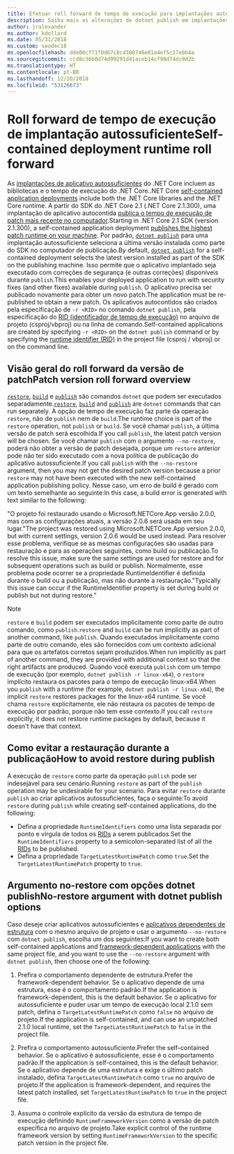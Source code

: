 ```yaml
---
title: Efetuar roll forward de tempo de execução para implantações autocontidas do .NET Core.
description: Saiba mais as alterações de dotnet publish em implantações autossuficientes.
author: jralexander
ms.author: kdollard
ms.date: 05/31/2018
ms.custom: seodec18
ms.openlocfilehash: dde00cf71f0d67c8c4380748e01a4ef5c17ebb4a
ms.sourcegitcommit: ccd8c36b0d74d99291d41aceb14cf98d74dc9d2b
ms.translationtype: HT
ms.contentlocale: pt-BR
ms.lasthandoff: 12/10/2018
ms.locfileid: "53126673"
---
```

# <a name="self-contained-deployment-runtime-roll-forward"></a><span data-ttu-id="02998-103">Roll forward de tempo de execução de implantação autossuficiente</span><span class="sxs-lookup"><span data-stu-id="02998-103">Self-contained deployment runtime roll forward</span></span>

<span data-ttu-id="02998-104">As [implantações de aplicativo autossuficientes](index.md) do .NET Core incluem as bibliotecas e o tempo de execução do .NET Core.</span><span class="sxs-lookup"><span data-stu-id="02998-104">.NET Core [self-contained application deployments](index.md) include both the .NET Core libraries and the .NET Core runtime.</span></span> <span data-ttu-id="02998-105">A partir do SDK do .NET Core 2.1 (.NET Core 2.1.300), uma implantação de aplicativo autocontida [publica o tempo de execução de patch mais recente no computador](https://github.com/dotnet/designs/pull/36).</span><span class="sxs-lookup"><span data-stu-id="02998-105">Starting in .NET Core 2.1 SDK (version 2.1.300), a self-contained application deployment [publishes the highest patch runtime on your machine](https://github.com/dotnet/designs/pull/36).</span></span> <span data-ttu-id="02998-106">Por padrão, [`dotnet publish`](../tools/dotnet-publish.md) para uma implantação autossuficiente seleciona a última versão instalada como parte do SDK no computador de publicação.</span><span class="sxs-lookup"><span data-stu-id="02998-106">By default, [`dotnet publish`](../tools/dotnet-publish.md) for a self-contained deployment selects the latest version installed as part of the SDK on the publishing machine.</span></span> <span data-ttu-id="02998-107">Isso permite que o aplicativo implantado seja executado com correções de segurança (e outras correções) disponíveis durante `publish`.</span><span class="sxs-lookup"><span data-stu-id="02998-107">This enables your deployed application to run with security fixes (and other fixes) available during `publish`.</span></span> <span data-ttu-id="02998-108">O aplicativo precisa ser publicado novamente para obter um novo patch.</span><span class="sxs-lookup"><span data-stu-id="02998-108">The application must be re-published to obtain a new patch.</span></span> <span data-ttu-id="02998-109">Os aplicativos autocontidos são criados pela especificação de `-r <RID>` no comando `dotnet publish`, pela especificação do [RID (identificador de tempo de execução)](../rid-catalog.md) no arquivo de projeto (csproj/vbproj) ou na linha de comando.</span><span class="sxs-lookup"><span data-stu-id="02998-109">Self-contained applications are created by specifying `-r <RID>` on the `dotnet publish` command or by specifying the [runtime identifier (RID)](../rid-catalog.md) in the project file (csproj / vbproj) or on the command line.</span></span>

## <a name="patch-version-roll-forward-overview"></a><span data-ttu-id="02998-110">Visão geral do roll forward da versão de patch</span><span class="sxs-lookup"><span data-stu-id="02998-110">Patch version roll forward overview</span></span>

<span data-ttu-id="02998-111">[`restore`](../tools/dotnet-restore.md), [`build`](../tools/dotnet-build.md) e [`publish`](../tools/dotnet-publish.md) são comandos `dotnet` que podem ser executados separadamente.</span><span class="sxs-lookup"><span data-stu-id="02998-111">[`restore`](../tools/dotnet-restore.md), [`build`](../tools/dotnet-build.md) and [`publish`](../tools/dotnet-publish.md) are `dotnet` commands that can run separately.</span></span> <span data-ttu-id="02998-112">A opção de tempo de execução faz parte da operação `restore`, não de `publish` nem de `build`.</span><span class="sxs-lookup"><span data-stu-id="02998-112">The runtime choice is part of the `restore` operation, not `publish` or `build`.</span></span> <span data-ttu-id="02998-113">Se você chamar `publish`, a última versão de patch será escolhida.</span><span class="sxs-lookup"><span data-stu-id="02998-113">If you call `publish`, the latest patch version will be chosen.</span></span> <span data-ttu-id="02998-114">Se você chamar `publish` com o argumento `--no-restore`, poderá não obter a versão de patch desejada, porque um `restore` anterior pode não ter sido executado com a nova política de publicação do aplicativo autossuficiente.</span><span class="sxs-lookup"><span data-stu-id="02998-114">If you call `publish` with the `--no-restore` argument, then you may not get the desired patch version because a prior `restore` may not have been executed with the new self-contained application publishing policy.</span></span> <span data-ttu-id="02998-115">Nesse caso, um erro de build é gerado com um texto semelhante ao seguinte:</span><span class="sxs-lookup"><span data-stu-id="02998-115">In this case, a build error is generated with text similar to the following:</span></span>

  <span data-ttu-id="02998-116">"O projeto foi restaurado usando o Microsoft.NETCore.App versão 2.0.0, mas com as configurações atuais, a versão 2.0.6 será usada em seu lugar.</span><span class="sxs-lookup"><span data-stu-id="02998-116">"The project was restored using Microsoft.NETCore.App version 2.0.0, but with current settings, version 2.0.6 would be used instead.</span></span> <span data-ttu-id="02998-117">Para resolver esse problema, verifique se as mesmas configurações são usadas para restauração e para as operações seguintes, como build ou publicação.</span><span class="sxs-lookup"><span data-stu-id="02998-117">To resolve this issue, make sure the same settings are used for restore and for subsequent operations such as build or publish.</span></span> <span data-ttu-id="02998-118">Normalmente, esse problema pode ocorrer se a propriedade RuntimeIdentifier é definida durante o build ou a publicação, mas não durante a restauração."</span><span class="sxs-lookup"><span data-stu-id="02998-118">Typically this issue can occur if the RuntimeIdentifier property is set during build or publish but not during restore."</span></span>

> [!NOTE]
> <span data-ttu-id="02998-119">`restore` e `build` podem ser executados implicitamente como parte de outro comando, como `publish`.</span><span class="sxs-lookup"><span data-stu-id="02998-119">`restore` and `build` can be run implicitly as part of another command, like `publish`.</span></span> <span data-ttu-id="02998-120">Quando executados implicitamente como parte de outro comando, eles são fornecidos com um contexto adicional para que os artefatos corretos sejam produzidos.</span><span class="sxs-lookup"><span data-stu-id="02998-120">When run implicitly as part of another command, they are provided with additional context so that the right artifacts are produced.</span></span> <span data-ttu-id="02998-121">Quando você executa `publish` com um tempo de execução (por exemplo, `dotnet publish -r linux-x64`), o `restore` implícito restaura os pacotes para o tempo de execução linux-x64.</span><span class="sxs-lookup"><span data-stu-id="02998-121">When you `publish` with a runtime (for example, `dotnet publish -r linux-x64`), the implicit `restore` restores packages for the linux-x64 runtime.</span></span> <span data-ttu-id="02998-122">Se você chama `restore` explicitamente, ele não restaura os pacotes de tempo de execução por padrão, porque não tem esse contexto.</span><span class="sxs-lookup"><span data-stu-id="02998-122">If you call `restore` explicitly, it does not restore runtime packages by default, because it doesn't have that context.</span></span>

## <a name="how-to-avoid-restore-during-publish"></a><span data-ttu-id="02998-123">Como evitar a restauração durante a publicação</span><span class="sxs-lookup"><span data-stu-id="02998-123">How to avoid restore during publish</span></span>

<span data-ttu-id="02998-124">A execução de `restore` como parte da operação `publish` pode ser indesejável para seu cenário.</span><span class="sxs-lookup"><span data-stu-id="02998-124">Running `restore` as part of the `publish` operation may be undesirable for your scenario.</span></span> <span data-ttu-id="02998-125">Para evitar `restore` durante `publish` ao criar aplicativos autossuficientes, faça o seguinte:</span><span class="sxs-lookup"><span data-stu-id="02998-125">To avoid `restore` during `publish` while creating self-contained applications, do the following:</span></span>

* <span data-ttu-id="02998-126">Defina a propriedade `RuntimeIdentifiers` como uma lista separada por ponto e vírgula de todos os [RIDs](../rid-catalog.md) a serem publicados.</span><span class="sxs-lookup"><span data-stu-id="02998-126">Set the `RuntimeIdentifiers` property to a semicolon-separated list of all the [RIDs](../rid-catalog.md) to be published.</span></span>
* <span data-ttu-id="02998-127">Defina a propriedade `TargetLatestRuntimePatch` como `true`.</span><span class="sxs-lookup"><span data-stu-id="02998-127">Set the `TargetLatestRuntimePatch` property to `true`.</span></span>

## <a name="no-restore-argument-with-dotnet-publish-options"></a><span data-ttu-id="02998-128">Argumento no-restore com opções dotnet publish</span><span class="sxs-lookup"><span data-stu-id="02998-128">No-restore argument with dotnet publish options</span></span>

<span data-ttu-id="02998-129">Caso deseje criar aplicativos autossuficientes e [aplicativos dependentes de estrutura](index.md) com o mesmo arquivo de projeto e usar o argumento `--no-restore` com `dotnet publish`, escolha um dos seguintes:</span><span class="sxs-lookup"><span data-stu-id="02998-129">If you want to create both self-contained applications and [framework-dependent applications](index.md) with the same project file, and you want to use the `--no-restore` argument with `dotnet publish`, then choose one of the following:</span></span>

1. <span data-ttu-id="02998-130">Prefira o comportamento dependente de estrutura.</span><span class="sxs-lookup"><span data-stu-id="02998-130">Prefer the framework-dependent behavior.</span></span> <span data-ttu-id="02998-131">Se o aplicativo depende de uma estrutura, esse é o comportamento padrão.</span><span class="sxs-lookup"><span data-stu-id="02998-131">If the application is framework-dependent, this is the default behavior.</span></span> <span data-ttu-id="02998-132">Se o aplicativo for autossuficiente e puder usar um tempo de execução local 2.1.0 sem patch, defina o `TargetLatestRuntimePatch` como `false` no arquivo de projeto.</span><span class="sxs-lookup"><span data-stu-id="02998-132">If the application is self-contained, and can use an unpatched 2.1.0 local runtime, set the `TargetLatestRuntimePatch` to `false` in the project file.</span></span>

2. <span data-ttu-id="02998-133">Prefira o comportamento autossuficiente.</span><span class="sxs-lookup"><span data-stu-id="02998-133">Prefer the self-contained behavior.</span></span> <span data-ttu-id="02998-134">Se o aplicativo é autossuficiente, esse é o comportamento padrão.</span><span class="sxs-lookup"><span data-stu-id="02998-134">If the application is self-contained, this is the default behavior.</span></span> <span data-ttu-id="02998-135">Se o aplicativo depende de uma estrutura e exige o último patch instalado, defina `TargetLatestRuntimePatch` como `true` no arquivo de projeto.</span><span class="sxs-lookup"><span data-stu-id="02998-135">If the application is framework-dependent, and requires the latest patch installed, set `TargetLatestRuntimePatch` to `true` in the project file.</span></span>

3. <span data-ttu-id="02998-136">Assuma o controle explícito da versão da estrutura de tempo de execução definindo `RuntimeFrameworkVersion` como a versão de patch específica no arquivo de projeto.</span><span class="sxs-lookup"><span data-stu-id="02998-136">Take explicit control of the runtime framework version by setting `RuntimeFrameworkVersion` to the specific patch version in the project file.</span></span>
